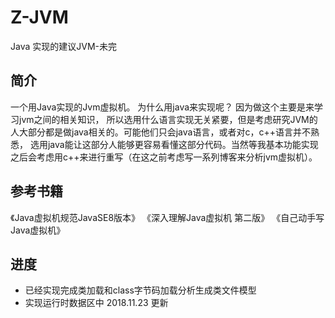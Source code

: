 # Z-JVM
Java 实现的建议JVM-未完

## 简介
一个用Java实现的Jvm虚拟机。
为什么用java来实现呢？
因为做这个主要是来学习jvm之间的相关知识，
所以选用什么语言实现无关紧要，但是考虑研究JVM的人大部分都是做java相关的。可能他们只会java语言，或者对c，c++语言并不熟悉，
选用java能让这部分人能够更容易看懂这部分代码。当然等我基本功能实现之后会考虑用c++来进行重写（在这之前考虑写一系列博客来分析jvm虚拟机）。

## 参考书籍
《Java虚拟机规范JavaSE8版本》
《深入理解Java虚拟机 第二版》
《自己动手写Java虚拟机》

## 进度
- 已经实现完成类加载和class字节码加载分析生成类文件模型
- 实现运行时数据区中 2018.11.23 更新
